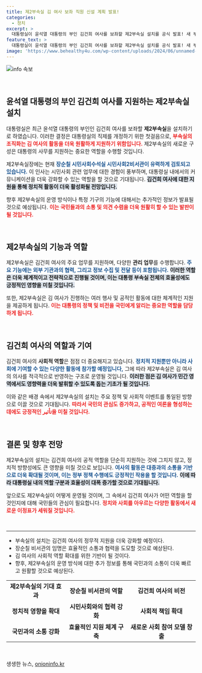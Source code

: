 ```yaml
---
title: 제2부속실 김 여사 보좌 직원 신설 계획 발표!
categories:
  - 정치
excerpt: >
  대통령실이 윤석열 대통령의 부인 김건희 여사를 보좌할 제2부속실 설치를 공식 발표! 새 부속실의 수장으로 거론되는 인물은 누구일지, 뒷이야기가 궁금하다.
feature_text: >
  대통령실이 윤석열 대통령의 부인 김건희 여사를 보좌할 제2부속실 설치를 공식 발표! 새 부속실의 수장으로 거론되는 인물은 누구일지, 뒷이야기가 궁금하다.
image: 'https://www.behealthy4u.com/wp-content/uploads/2024/06/unnamed-file.png'
---
```


<p><img src="https://www.behealthy4u.com/wp-content/uploads/2024/06/unnamed-file.png" alt="info 속보" /></p>

<p data-ke-size="size16">&nbsp;</p>

<h2 data-ke-size="size26">윤석열 대통령의 부인 김건희 여사를 지원하는 제2부속실 설치</h2>

<p data-ke-size="size16">대통령실은 최근 윤석열 대통령의 부인인 김건희 여사를 보좌할 <b>제2부속실</b>을 설치하기로 하였습니다. 이러한 결정은 대통령실의 직제를 개정하기 위한 첫걸음으로, <b><span style="color: #ee2323;">부속실의 조직화는 김 여사의 활동을 더욱 원활하게 지원하기 위함입니다.</span></b> 제2부속실의 새로운 구성은 대통령의 사무를 지원하는 중요한 역할을 수행할 것입니다. </p>

<p data-ke-size="size16">제2부속실장에는 현재 <b><span style="color: #1a5490;">장순칠 시민사회수석실 시민사회2비서관이 유력하게 검토되고 있습니다.</span></b> 이 인사는 시민사회 관련 업무에 대한 경험이 풍부하며, 대통령실 내에서의 커뮤니케이션을 더욱 강화할 수 있는 역할을 할 것으로 기대됩니다. <b><span style="background-color: #21538527;">김건희 여사에 대한 지원을 통해 정치적 활동이 더욱 활성화될 전망입니다.</span></b> </p>

<p data-ke-size="size16">향후 제2부속실의 운영 방식이나 특정 기구의 기능에 대해서는 추가적인 정보가 발표될 것으로 예상됩니다. <b><span style="color: #ee2323;">이는 국민들과의 소통 및 의견 수렴을 더욱 원활히 할 수 있는 발판이 될 것입니다.</span></b></p>

<p data-ke-size="size16">&nbsp;</p>

<h2 data-ke-size="size26">제2부속실의 기능과 역할</h2>

<p data-ke-size="size16">제2부속실은 김건희 여사의 주요 업무를 지원하며, 다양한 <b>관리 업무</b>를 수행합니다. <b><span style="color: #1a5490;">주요 기능에는 외부 기관과의 협력, 그리고 정보 수집 및 전달 등이 포함됩니다.</span></b> <b><span style="background-color: #21538527;">이러한 역할은 더욱 체계적이고 전략적으로 진행될 것이며, 이는 대통령 부속실 전체의 효율성에도 긍정적인 영향을 미칠 것입니다.</span></b> </p>

<p data-ke-size="size16">또한, 제2부속실은 김 여사가 진행하는 여러 행사 및 공적인 활동에 대한 체계적인 지원을 제공하게 됩니다. <b><span style="color: #ee2323;">이는 대통령의 정책 및 비전을 국민에게 알리는 중요한 역할을 담당하게 됩니다.</span></b></p>

<p data-ke-size="size16">&nbsp;</p>

<h2 data-ke-size="size26">김건희 여사의 역할과 기여</h2>

<p data-ke-size="size16">김건희 여사의 <b>사회적 역할</b>은 점점 더 중요해지고 있습니다. <b><span style="color: #1a5490;">정치적 지원뿐만 아니라 사회에 기여할 수 있는 다양한 활동에 참가할 예정입니다,</span></b> 그에 따라 제2부속실은 김 여사의 의사를 적극적으로 반영하는 구조로 운영될 것입니다. <b><span style="background-color: #21538527;">이러한 점은 김 여사가 민간 영역에서도 영향력을 더욱 발휘할 수 있도록 돕는 기초가 될 것입니다.</span></b> </p>

<p data-ke-size="size16">이와 같은 배경 속에서 제2부속실의 설치는 주요 정책 및 사회적 이벤트를 통일된 방향으로 이끌 것으로 기대됩니다. <b><span style="color: #ee2323;">따라서 국민의 관심도 증가하고, 공적인 여론을 형성하는 데에도 긍정적인 تأثير을 미칠 것입니다.</span></b> </p>

<p data-ke-size="size16">&nbsp;</p>

<h2 data-ke-size="size26">결론 및 향후 전망</h2>

<p data-ke-size="size16">제2부속실의 설치는 김건희 여사의 공적 역할을 단순히 지원하는 것에 그치지 않고, 정치적 방향성에도 큰 영향을 미칠 것으로 보입니다. <b><span style="color: #1a5490;">여사의 활동은 대중과의 소통을 기반으로 더욱 확대될 것이며, 이는 정부 정책 수행에도 긍정적인 작용을 할 것입니다.</span></b> <b><span style="background-color: #21538527;">이에 따라 대통령실 내의 역할 구분과 효율성이 대폭 증가할 것으로 기대됩니다.</span></b> </p>

<p data-ke-size="size16">앞으로도 제2부속실이 어떻게 운영될 것이며, 그 속에서 김건희 여사가 어떤 역할을 할 것인지에 대해 국민들의 관심이 필요합니다. <b><span style="color: #ee2323;">정치와 사회를 아우르는 다양한 활동에서 새로운 이정표가 세워질 것입니다.</span></b></p>

<p data-ke-size="size16">&nbsp;</p>

<hr>

<ul>
<li>부속실의 설치는 김건희 여사의 정무적 지원을 더욱 강화할 예정이다.</li>
<li>장순칠 비서관의 임명은 효율적인 소통과 협력을 도모할 것으로 예상된다.</li>
<li>김 여사의 사회적 역할 확대를 위한 기반이 될 것이다.</li>
<li>향후, 제2부속실의 운영 방식에 대한 추가 정보를 통해 국민과의 소통이 더욱 빠르고 원활할 것으로 예상된다.</li>
</ul>

<table style="width:100%">
<tbody>
<tr>
<td style="text-align: center; height: 17px;"><b>제2부속실의 기대 효과</b></td>
<td style="text-align: center; height: 17px;"><b>장순칠 비서관의 역할</b></td>
<td style="text-align: center; height: 17px;"><b>김건희 여사의 비전</b></td>
</tr>
<tr>
<td style="text-align: center; height: 17px;"><b>정치적 영향을 확대</b></td>
<td style="text-align: center; height: 17px;"><b>시민사회와의 협력 강화</b></td>
<td style="text-align: center; height: 17px;"><b>사회적 책임 확대</b></td>
</tr>
<tr>
<td style="text-align: center; height: 17px;"><b>국민과의 소통 강화</b></td>
<td style="text-align: center; height: 17px;"><b>효율적인 지원 체계 구축</b></td>
<td style="text-align: center; height: 17px;"><b>새로운 사회 참여 모델 창출</b></td>
</tr>
</tbody>
</table> 

<p data-ke-size="size16">&nbsp;</p>
생생한 뉴스, <a href="https://onioninfo.kr" rel="dofollow">onioninfo.kr</a>


